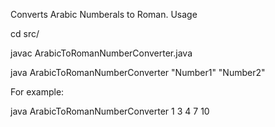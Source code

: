 Converts Arabic Numberals to Roman. 
Usage 

cd src/

javac ArabicToRomanNumberConverter.java

java ArabicToRomanNumberConverter "Number1" "Number2"

For example:

java ArabicToRomanNumberConverter 1 3 4 7 10
